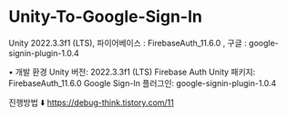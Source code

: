 # Unity-To-Google-Sign-In
Unity 2022.3.3f1 (LTS), 파이어베이스 : FirebaseAuth_11.6.0 , 구글  : google-signin-plugin-1.0.4

• 개발 환경
Unity 버전: 2022.3.3f1 (LTS)
Firebase Auth Unity 패키지: FirebaseAuth_11.6.0
Google Sign-In 플러그인: google-signin-plugin-1.0.4 

진행방법 ⬇️
https://debug-think.tistory.com/11